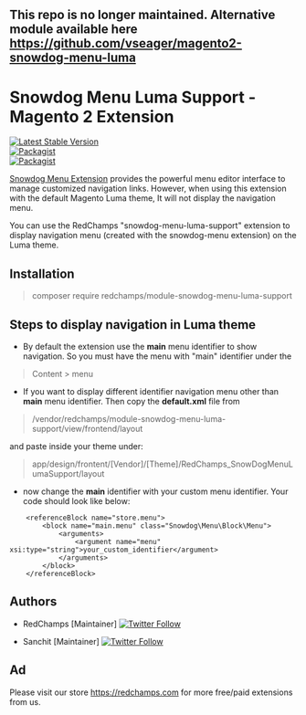 ## This repo is no longer maintained. Alternative module available here https://github.com/vseager/magento2-snowdog-menu-luma

# Snowdog Menu Luma Support - Magento 2 Extension   
[![Latest Stable Version](https://img.shields.io/packagist/v/redchamps/module-snowdog-menu-luma-support.svg?style=flat-square)](https://packagist.org/packages/redchamps/module-snowdog-menu-luma-support)     
[![Packagist](https://img.shields.io/packagist/dt/redchamps/module-snowdog-menu-luma-support.svg?style=flat-square)](https://packagist.org/packages/redchamps/module-snowdog-menu-luma-support/stats)  
[![Packagist](https://img.shields.io/packagist/dm/redchamps/module-snowdog-menu-luma-support.svg?style=flat-square)](https://packagist.org/packages/redchamps/module-snowdog-menu-luma-support/stats)  
  
[Snowdog Menu Extension](https://github.com/SnowdogApps/magento2-menu) provides the powerful menu editor interface to manage customized navigation links. However, when using this extension with the default Magento Luma theme, It will not display the navigation menu. 

You can use the RedChamps "snowdog-menu-luma-support" extension to display navigation menu (created with the snowdog-menu extension) on the Luma theme. 
  
  
## Installation  
  
> composer require redchamps/module-snowdog-menu-luma-support  


## Steps to display navigation in Luma theme

 - By default the extension use the **main** menu identifier to show navigation. So you must have the menu with "main" identifier under the 
 > Content > menu
 
 - If you want to display different identifier navigation menu other than **main** menu identifier. Then copy the **default.xml** file from 
 > /vendor/redchamps/module-snowdog-menu-luma-support/view/frontend/layout

and paste inside your theme under:
 >app/design/frontent/[Vendor]/[Theme]/RedChamps_SnowDogMenuLumaSupport/layout
 - now change the **main** identifier with your custom menu identifier. Your code should look like below:
```<referenceBlock name="catalog.topnav" remove="true"/>  
	<referenceBlock name="store.menu">  
	    <block name="main.menu" class="Snowdog\Menu\Block\Menu">  
	        <arguments>  
	            <argument name="menu" xsi:type="string">your_custom_identifier</argument>  
	        </arguments>  
	    </block>  
	</referenceBlock>
```


## Authors  
  
- RedChamps [Maintainer] [![Twitter Follow](https://img.shields.io/twitter/follow/_redChamps.svg?style=social)](https://twitter.com/_redChamps)  
  
- Sanchit [Maintainer] [![Twitter Follow](https://img.shields.io/twitter/follow/_techDriven.svg?style=social)](https://twitter.com/_techDriven)  

## Ad

Please visit our store https://redchamps.com for more free/paid extensions from us.
